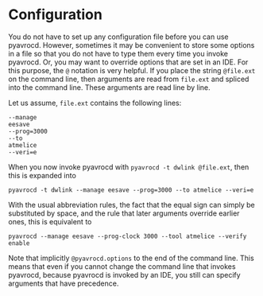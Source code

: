 # Configuration

You do not have to set up any configuration file before you can use pyavrocd. However, sometimes it may be convenient to store some options in a file so that you do not have to type them every time you invoke pyavrocd. Or, you may want to override options that are set in an IDE. For this purpose, the `@` notation is very helpful. If you place the string `@file.ext` on the command line, then arguments are read from `file.ext` and spliced into the command line. These arguments are read line by line.

Let us assume, `file.ext` contains the following lines:

```
--manage
eesave
--prog=3000
--to
atmelice
--veri=e
```

When you now invoke pyavrocd with `pyavrocd -t dwlink @file.ext`, then this is expanded into

```
pyavrocd -t dwlink --manage eesave --prog=3000 --to atmelice --veri=e
```

With the usual abbreviation rules, the fact that the equal sign can simply be substituted by space,  and the rule that later arguments override earlier ones, this is equivalent to

```
pyavrocd --manage eesave --prog-clock 3000 --tool atmelice --verify enable
```

Note that implicitly `@pyavrocd.options` to the end of the command line. This means that even if you cannot change the command line that invokes pyavrocd, because pyavrocd is invoked by an IDE, you still can specify arguments that have precedence.